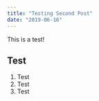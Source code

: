 ```yaml
---
title: "Testing Second Post"
date: "2019-06-16"
---
```


This is a test!

## Test 

1. Test
2. Test
3. Test